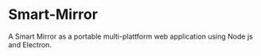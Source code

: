 # Smart-Mirror
A Smart Mirror as a portable multi-plattform web application using Node js and Electron.
